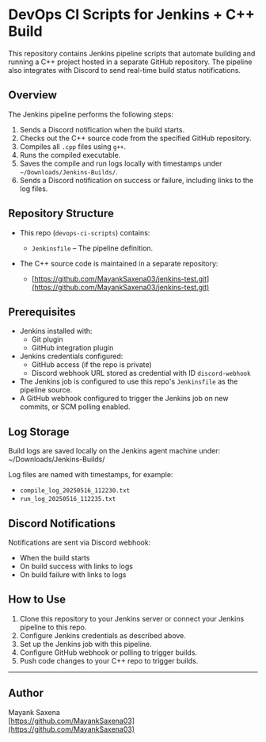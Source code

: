# DevOps CI Scripts for Jenkins + C++ Build

This repository contains Jenkins pipeline scripts that automate building and running a C++ project hosted in a separate GitHub repository. The pipeline also integrates with Discord to send real-time build status notifications.

## Overview

The Jenkins pipeline performs the following steps:

1. Sends a Discord notification when the build starts.
2. Checks out the C++ source code from the specified GitHub repository.
3. Compiles all `.cpp` files using `g++`.
4. Runs the compiled executable.
5. Saves the compile and run logs locally with timestamps under `~/Downloads/Jenkins-Builds/`.
6. Sends a Discord notification on success or failure, including links to the log files.

## Repository Structure

- This repo (`devops-ci-scripts`) contains:
  - `Jenkinsfile` – The pipeline definition.

- The C++ source code is maintained in a separate repository:
  - [https://github.com/MayankSaxena03/jenkins-test.git](https://github.com/MayankSaxena03/jenkins-test.git)

## Prerequisites

- Jenkins installed with:
  - Git plugin
  - GitHub integration plugin
- Jenkins credentials configured:
  - GitHub access (if the repo is private)
  - Discord webhook URL stored as credential with ID `discord-webhook`
- The Jenkins job is configured to use this repo's `Jenkinsfile` as the pipeline source.
- A GitHub webhook configured to trigger the Jenkins job on new commits, or SCM polling enabled.

## Log Storage

Build logs are saved locally on the Jenkins agent machine under:
~/Downloads/Jenkins-Builds/

Log files are named with timestamps, for example:

- `compile_log_20250516_112230.txt`
- `run_log_20250516_112235.txt`

## Discord Notifications

Notifications are sent via Discord webhook:

- When the build starts
- On build success with links to logs
- On build failure with links to logs

## How to Use

1. Clone this repository to your Jenkins server or connect your Jenkins pipeline to this repo.
2. Configure Jenkins credentials as described above.
3. Set up the Jenkins job with this pipeline.
4. Configure GitHub webhook or polling to trigger builds.
5. Push code changes to your C++ repo to trigger builds.

---

## Author

Mayank Saxena  
[https://github.com/MayankSaxena03](https://github.com/MayankSaxena03)
